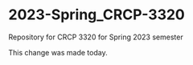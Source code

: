 # 2023-Spring_CRCP-3320

Repository for CRCP 3320 for Spring 2023 semester

This change was made today.
